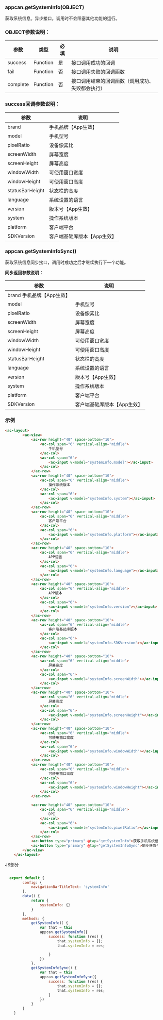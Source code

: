 ### appcan.getSystemInfo(OBJECT)

获取系统信息。异步接口，调用时不会阻塞其他功能的运行。

### OBJECT参数说明：

|参数	|类型	|必填	|说明|
|----|-----|-----|----|
|success|	Function|	是	|接口调用成功的回调|
|fail|	Function	|否	|接口调用失败的回调函数|
|complete	|Function|	否|	接口调用结束的回调函数（调用成功、失败都会执行）|


###  success回调参数说明：

|参数	|说明|
|----|----|
|brand|	手机品牌【App生效】|
|model|	手机型号|
|pixelRatio	|设备像素比|
|screenWidth	|屏幕宽度|
|screenHeight|	屏幕高度|
|windowWidth|	可使用窗口宽度|
|windowHeight|	可使用窗口高度|
|statusBarHeight|	状态栏的高度|
|language	|系统设置的语言|
|version	|版本号【App生效】|
|system|	操作系统版本|
|platform|	客户端平台|
|SDKVersion|	客户端基础库版本【App生效】|

###  appcan.getSystemInfoSync()

获取系统信息同步接口，调用时成功之后才继续执行下一个功能。

**同步返回参数说明：**

|参数	|说明|
|---|----|
|brand	手机品牌【App生效】
|model|	手机型号|
|pixelRatio|	设备像素比|
|screenWidth|	屏幕宽度|
|screenHeight|	屏幕高度|
|windowWidth|	可使用窗口宽度|
|windowHeight|	可使用窗口高度|
|statusBarHeight|	状态栏的高度|
|language|	系统设置的语言|
|version	|版本号【App生效】|
|system|	操作系统版本|
|platform|	客户端平台|
|SDKVersion|	客户端基础库版本【App生效】|

### 示例

```html
<ac-layout>
        <ac-view>
            <ac-row height="40" space-bottom="10">
                <ac-col span="6" vertical-align="middle">
                    手机型号
                </ac-col>
                <ac-col span="6">
                    <ac-input v-model="systemInfo.model"></ac-input>
                </ac-col>
            </ac-row>
            <ac-row height="40" space-bottom="10">
                <ac-col span="6" vertical-align="middle">
                    操作系统版本
                </ac-col>
                <ac-col span="6">
                    <ac-input v-model="systemInfo.system"></ac-input>
                </ac-col>
            </ac-row>
            <ac-row height="40" space-bottom="10">
                <ac-col span="6" vertical-align="middle">
                    客户端平台
                </ac-col>
                <ac-col span="6">
                    <ac-input v-model="systemInfo.platform"></ac-input>
                </ac-col>
            </ac-row>
            <ac-row height="40" space-bottom="10">
                <ac-col span="6" vertical-align="middle">
                    APP语言
                </ac-col>
                <ac-col span="6">
                    <ac-input v-model="systemInfo.language"></ac-input>
                </ac-col>
            </ac-row>
            <ac-row height="40" space-bottom="10">
                <ac-col span="6" vertical-align="middle">
                    APP版本
                </ac-col>
                <ac-col span="6">
                    <ac-input v-model="systemInfo.version"></ac-input>
                </ac-col>
            </ac-row>
            <ac-row height="40" space-bottom="10">
                <ac-col span="6" vertical-align="middle">
                    客户端基础库版本
                </ac-col>
                <ac-col span="6">
                    <ac-input v-model="systemInfo.SDKVersion"></ac-input>
                </ac-col>
            </ac-row>
            <ac-row height="40" space-bottom="10">
                <ac-col span="6" vertical-align="middle">
                    屏幕宽度
                </ac-col>
                <ac-col span="6">
                    <ac-input v-model="systemInfo.screenWidth"></ac-input>
                </ac-col>
            </ac-row>
            <ac-row height="40" space-bottom="10">
                <ac-col span="6" vertical-align="middle">
                    屏幕高度
                </ac-col>
                <ac-col span="6">
                    <ac-input v-model="systemInfo.screenHeight"></ac-input>
                </ac-col>
            </ac-row>
            <ac-row height="40" space-bottom="10">
                <ac-col span="6" vertical-align="middle">
                    可使用窗口宽度
                </ac-col>
                <ac-col span="6">
                    <ac-input v-model="systemInfo.windowWidth"></ac-input>
                </ac-col>
            </ac-row>
            <ac-row height="40" space-bottom="10">
                <ac-col span="6" vertical-align="middle">
                    可使用窗口高度
                </ac-col>
                <ac-col span="6">
                    <ac-input v-model="systemInfo.windowHeight"></ac-input>
                </ac-col>
            </ac-row>

            <ac-row height="40" space-bottom="10">
                <ac-col span="6" vertical-align="middle">
                    DPI
                </ac-col>
                <ac-col span="6">
                    <ac-input v-model="systemInfo.pixelRatio"></ac-input>
                </ac-col>
            </ac-row>
            <ac-button type="primary" @tap="getSystemInfo">获取手机系统信息</ac-button>
            <ac-button type="primary" @tap="getSystemInfoSync">同步获取手机系统信息</ac-button>
        </ac-view>
    </ac-layout>

```
JS部分

```javascript

  export default {
        config: {
            navigationBarTitleText: 'systemInfo'
        },
        data() {
            return {
                systemInfo: {}
            }
        },
        methods: {
            getSystemInfo() {
                var that = this
                appcan.getSystemInfo({
                    success: function (res) {
                        that.systemInfo = {};
                        that.systemInfo = res;

                    }
                })
            },
            getSystemInfoSync() {
                var that = this
                appcan.getSystemInfoSync({
                    success: function (res) {
                        that.systemInfo = {};
                        that.systemInfo = res;
                    }
                })
            }
        }
    }
```
